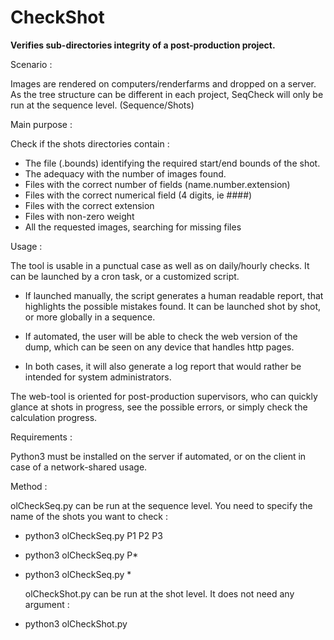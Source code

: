 # CheckShot
**Verifies sub-directories integrity of a post-production project.**


Scenario :

  Images are rendered on computers/renderfarms and dropped on a server.
  As the tree structure can be different in each project, SeqCheck
  will only be run at the sequence level. (Sequence/Shots)


Main purpose : 

  Check if the shots directories contain :
- The file (.bounds) identifying the required start/end bounds of the shot.
- The adequacy with the number of images found.
- Files with the correct number of fields (name.number.extension)
- Files with the correct numerical field (4 digits, ie ####)
- Files with the correct extension
- Files with non-zero weight
- All the requested images, searching for missing files


Usage :

  The tool is usable in a punctual case as well as on daily/hourly checks.
It can be launched by a cron task, or a customized script.

- If launched manually, the script generates a human readable report,
that highlights the possible mistakes found.
It can be launched shot by shot, or more globally in a sequence.

- If automated, the user will be able to check the web version
of the dump, which can be seen on any device that handles http pages.

- In both cases, it will also generate a log report that would rather
be intended for system administrators.

The web-tool is oriented for post-production supervisors, who can quickly
glance at shots in progress, see the possible errors, or simply check
the calculation progress.


Requirements :

  Python3 must be installed on the server if automated, 
  or on the client in case of a network-shared usage.


Method :

  olCheckSeq.py can be run at the sequence level.
  You need to specify the name of the shots you want to check :
  
- python3 olCheckSeq.py P1 P2 P3
- python3 olCheckSeq.py P*
- python3 olCheckSeq.py *

  olCheckShot.py can be run at the shot level.
  It does not need any argument :

- python3 olCheckShot.py
